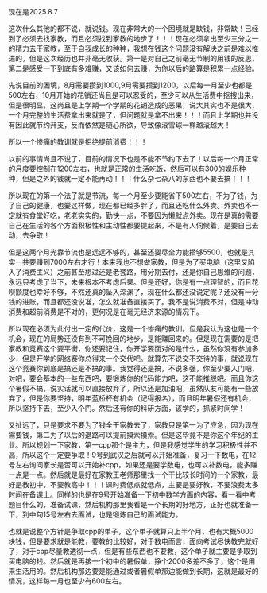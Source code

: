 现在是2025.8.7

这次什么其他的都不说，就说钱。现在非常大的一个困境就是缺钱，非常缺！已经到了必须去找家教，而且必须找到家教的地步了！！！现在必须拿出至少三分之一的精力去干家教，至于自我成长的种种，我想在钱这个问题没有解决之前是难以推进的，但是这次经历也并非毫无收获。第一是对自己之前毫无节制的用钱的反思，第二是感受一下到底有多难赚，又该如何去赚，为你以后的路算是积累一点经验。

先说目前的困境，8月需要攒到1000,9月需要攒到1200，以后每一月至少也都是500左右，10月开始的花销还尚且是可以忍受的，至少可以从生活费中抠搜出来，但是很明显，这尚且是上学期一个学期的花销造成的恶果，说大其实也不是很大，一个月完整的生活费拿出来就是了，但问题就是拿不出来！！！而且上学期也并没有因此就节约开支，反而依然是随心所欲，导致像滚雪球一样越滚越大！

所以一个惨痛的教训就是拒绝提前消费！！！

以前的事情尚且不说了，目前的情况下也是不能不节约下去了！以后每一个月正常的月度要控制在1200左右，也就是正常的生活吃饭，然后可以有300的娱乐种种，但是之外的钱就一定不能再动！！！什么杂七杂八的东西也不要去搞！！！

所以现在的第一个法子就是节流，每一个月至少要能省下500左右，不为了钱，为了自己的健康，也要这样做，现在都已经多胖了，而且还吃什么外卖。外卖也不一定就有食堂好吃，老老实实的，勤快一点，不要因为懒就点外卖。现在是真的需要自己在生活的各个方面积极性和主动性都要提起来，不是有人伺候着，是要自己去动，去争取！

但是这两个月光靠节流也是远远不够的，甚至还要尽全力能攒够5500，也就是其实一共要赚到7000左右才行！本来我也不想做家教，但是为了买电脑（这里又陷入了消费主义）之前甚至想过还是老套路，用分期去付，还是你自己思维的问题，永远只考虑了当下，未来根本不考虑后果。但是还好，你是有一点理智的，而且花呗额度也幸好不够，不然还真的坠入深渊了，现在什么都还没说定呢？还没有一分钱的进账，而且都还没说准，怎么就准备直接买了。我不是说消费不对，但是冲动消费和超前消费是不对的，更何况是在毫无经济来源的情况下。

所以现在必须为此付出一定的代价，这是一个惨痛的教训。但是我认为这也是一个机会，现在的局势还没有到不可挽回的地步，是能赚回来的。但是现在需要的是把家教和竞赛这个要平衡，你还要记住，你开学要面对的是什么，虽然你没有参加多少，但是开学的网络赛你总得来一个交代吧。就算先不说交不交待的事，就说现在这个竞赛你到底是搞还是不搞的事。我觉得还是搞，不说多强，你至少要入门吧，对吧，要会基本的一些东西吧，要锻炼你的代码能力吧，这不能推脱吧。而且你这个暑假不搞，说实话就可以直接放弃了，所以还是加油吧，虽然队友可能有一些放弃了，但是你要坚持，明年蓝桥杯有机会（记得报名），而且明年暑假还有机会，所以坚持下去，至少入个门。然后还有你的科研方面，该学的，抓紧时间学！

又扯远了，只是要求不要为了钱全干家教去了，家教只是第一为了应急，因为现在需要钱，第二为了以后的退路可以提前摸索摸索。但是这毕竟不是你这个年纪的主业。所以规划一下家教，第一cpp那个是主力，但是我感觉学生的学习积极性并不高，所以这个一定要争取！9号到武汉之后就可以开始准备，复习一下数电，在12号左右询问家长是否可以开始补cpp，如果还是要学数电，也可以补数电，能多赚一点是一点。然后就是最好在家教王老师那里找一个干比较长时间的一个家教，最好是教初中，不要教高中！！！课时费低点就低点，主要是要好教，不要浪费太多时间在备课上。同样的也是在9号开始准备一下初中数学方面的内容，看一看中考题目什么的，准备试课，然后机构那里我看是一个长期的好地方，正好也就准备一下，到中旬15号左右去面试，也是锻炼自己的面试能力。

也就是说整个方针是争取cpp的单子，这个单子就算只上半个月，也有大概5000块钱，但是要求就是能教，要教的比较好，对于数电而言，面向考试尽快教完就好了，对于cpp尽量教透彻一点，但是有些东西也不要教，这个单子就主要是争取到买电脑的钱。然后就是再接一个初中的暑假单，挣个2000多差不多了，这个是用来生活用的。然后机构那边要是能通过或者暑假单那边能做到长期，这就是最好的情况，这样每一月也至少有600左右。

